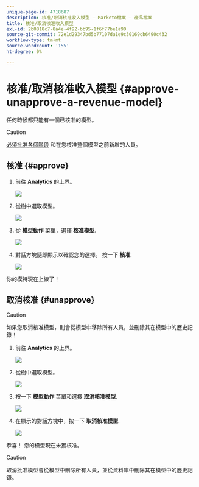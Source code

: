 ```yaml
---
unique-page-id: 4718687
description: 核准/取消核准收入模型 — Marketo檔案 — 產品檔案
title: 核准/取消核准收入模型
exl-id: 2b0818c7-8a4e-4f92-bb95-1f6f77be1a90
source-git-commit: 72e1d29347bd5b77107da1e9c30169cb6490c432
workflow-type: tm+mt
source-wordcount: '155'
ht-degree: 0%

---
```


# 核准/取消核准收入模型 {#approve-unapprove-a-revenue-model}

任何時候都只能有一個已核准的模型。

>[!CAUTION]
>
>[必須批准各個階段](/help/marketo/product-docs/reporting/revenue-cycle-analytics/revenue-cycle-models/approving-stages-and-assigning-leads-to-a-revenue-model.md) 和在您核准整個模型之前新增的人員。

## 核准 {#approve}

1. 前往 **Analytics** 的上界。

   ![](assets/image2017-3-28-8-3a9-3a16.png)

1. 從樹中選取模型。

   ![](assets/image2015-4-28-13-3a25-3a17.png)

1. 從 **模型動作** 菜單，選擇 **核准模型**.

   ![](assets/image2015-4-28-14-3a6-3a3.png)

1. 對話方塊隨即顯示以確認您的選擇。 按一下 **核准**.

   ![](assets/image2015-4-28-14-3a6-3a49.png)

你的模特現在上線了！

## 取消核准 {#unapprove}

>[!CAUTION]
>
>如果您取消核准模型，則會從模型中移除所有人員，並刪除其在模型中的歷史記錄！

1. 前往 **Analytics** 的上界。

   ![](assets/image2017-3-28-8-3a9-3a30.png)

1. 從樹中選取模型。

   ![](assets/image2015-4-28-13-3a25-3a17.png)

1. 按一下 **模型動作** 菜單和選擇 **取消核准模型**.

   ![](assets/image2015-4-28-13-3a28-3a0.png)

1. 在顯示的對話方塊中，按一下 **取消核准模型**.

   ![](assets/image2017-3-28-8-3a21-3a9.png)

恭喜！ 您的模型現在未獲核准。

>[!CAUTION]
>
>取消批准模型會從模型中刪除所有人員，並從資料庫中刪除其在模型中的歷史記錄。
